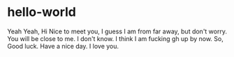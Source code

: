 # hello-world

Yeah Yeah,
Hi
Nice to meet you, I guess
I am from far away, but don't worry.
You will be close to me.
I don't know.
I think I am fucking gh up by now.
So,
Good luck.
Have a nice day.
I love you.
